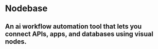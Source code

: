 # Nodebase

## An ai workflow automation tool that lets you connect APIs, apps, and databases using visual nodes.
